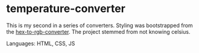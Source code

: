 # temperature-converter

This is my second in a series of converters. Styling was bootstrapped from the [hex-to-rgb-converter](https://github.com/weiffert/hex-rgb-converter). The project stemmed from not knowing celsius.

Languages: HTML, CSS, JS
